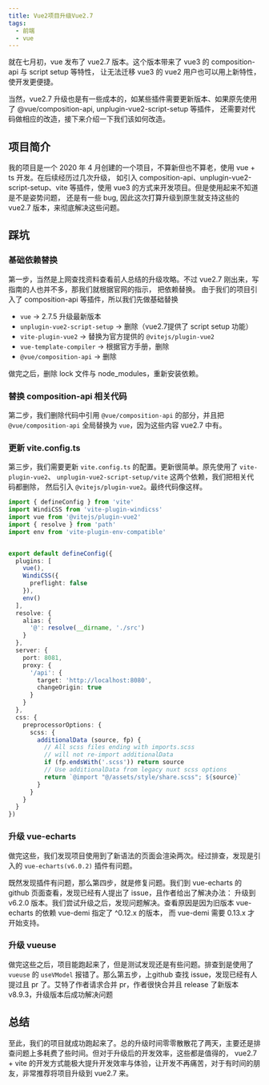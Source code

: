 ```yaml
---
title: Vue2项目升级Vue2.7
tags: 
  - 前端
  - vue
---
```


就在七月初，vue 发布了 vue2.7 版本。这个版本带来了 vue3 的 composition-api 与 script setup 等特性，
让无法迁移 vue3 的 vue2 用户也可以用上新特性，使开发更便捷。

当然，vue2.7 升级也是有一些成本的，如某些插件需要更新版本、如果原先使用了 @vue/composition-api, unplugin-vue2-script-setup 等插件，
还需要对代码做相应的改造，接下来介绍一下我们该如何改造。
## 项目简介
我的项目是一个 2020 年 4 月创建的一个项目，不算新但也不算老，使用 vue + ts 开发。在后续经历过几次升级，
如引入 composition-api、unplugin-vue2-script-setup、vite 等插件，使用 vue3 的方式来开发项目。但是使用起来不知道是不是姿势问题，
还是有一些 bug, 因此这次打算升级到原生就支持这些的 vue2.7 版本，来彻底解决这些问题。

## 踩坑
### 基础依赖替换
第一步，当然是上网查找资料查看前人总结的升级攻略。不过 vue2.7 刚出来，写指南的人也并不多，那我们就根据官网的指示，
把依赖替换。
由于我们的项目引入了 composition-api 等插件，所以我们先做基础替换

* `vue` -> 2.7.5 升级最新版本
* `unplugin-vue2-script-setup` -> 删除（vue2.7提供了 script setup 功能）
* `vite-plugin-vue2` -> 替换为官方提供的 `@vitejs/plugin-vue2` 
* `vue-template-compiler` -> 根据官方手册，删除
* `@vue/composition-api` -> 删除

做完之后，删除 lock 文件与 node_modules，重新安装依赖。

### 替换 composition-api 相关代码

第二步，我们删除代码中引用 `@vue/composition-api` 的部分，并且把 `@vue/composition-api` 全局替换为 `vue`，因为这些内容 vue2.7 中有。

### 更新 vite.config.ts
第三步，我们需要更新 `vite.config.ts` 的配置。更新很简单。原先使用了 `vite-plugin-vue2`、
`unplugin-vue2-script-setup/vite` 这两个依赖，我们把相关代码都删除，
然后引入 `@vitejs/plugin-vue2`。最终代码像这样。
```typescript
import { defineConfig } from 'vite'
import WindiCSS from 'vite-plugin-windicss'
import vue from '@vitejs/plugin-vue2'
import { resolve } from 'path'
import env from 'vite-plugin-env-compatible'


export default defineConfig({
  plugins: [
    vue(),
    WindiCSS({
      preflight: false
    }),
    env()
  ],
  resolve: {
    alias: {
      '@': resolve(__dirname, './src')
    }
  },
  server: {
    port: 8081,
    proxy: {
      '/api': {
        target: 'http://localhost:8080',
        changeOrigin: true
      }
    }
  },
  css: {
    preprocessorOptions: {
      scss: {
        additionalData (source, fp) {
          // All scss files ending with imports.scss
          // will not re-import additionalData
          if (fp.endsWith('.scss')) return source
          // Use additionalData from legacy nuxt scss options
          return `@import "@/assets/style/share.scss"; ${source}`
        }
      }
    }
  }
})
```

### 升级 vue-echarts
做完这些，我们发现项目使用到了新语法的页面会渲染两次。经过排查，发现是引入的 `vue-echarts(v6.0.2)` 插件有问题。

既然发现插件有问题，那么第四步，就是修复问题。我们到 vue-echarts 的 github 页面查看，发现已经有人提出了 issue，且作者给出了解决办法：
升级到 v6.2.0 版本。我们尝试升级之后，发现问题解决。查看原因是因为旧版本 vue-echarts 的依赖 vue-demi 指定了 ^0.12.x 的版本，
而 vue-demi 需要 0.13.x 才开始支持。

### 升级 vueuse
做完这些之后，项目能跑起来了，但是测试发现还是有些问题。排查到是使用了 `vueuse` 的 `useVModel` 报错了。那么第五步，上github
查找 issue，发现已经有人提过且 pr 了。艾特了作者请求合并 pr，作者很快合并且 release 了新版本 v8.9.3，升级版本后成功解决问题

## 总结
至此，我们的项目就成功跑起来了。总的升级时间零零散散花了两天，主要还是排查问题上多耗费了些时间。但对于升级后的开发效率，这些都是值得的，
vue2.7 + vite 的开发方式能极大提升开发效率与体验，让开发不再痛苦，对于有时间的朋友，非常推荐将项目升级到 vue2.7 来。